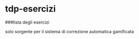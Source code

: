 # tdp-esercizi

###lista degli esercizi

solo sorgente per il sistema di correzione automatica gamificata
